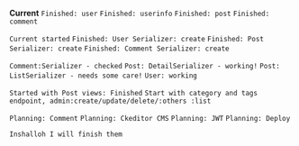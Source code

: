 **Current**
`Finished: user`
`Finished: userinfo`
`Finished: post`
`Finished: comment`

<!-- database kind of finished -->

`Current started`
`Finished: User Serializer: create`
`Finished: Post Serializer: create`
`Finished: Comment Serializer: create`

<!-- Checking -->

`Comment:Serializer - checked`
`Post: DetailSerializer - working!`
`Post: ListSerializer - needs some care!`
`User: working`

<!-- Views -->

`Started with Post views: Finished`
`Start with category and tags endpoint, admin:create/update/delete/:others :list`

<!-- Todo -->

`Planning: Comment`
`Planning: Ckeditor CMS`
`Planning: JWT`
`Planning: Deploy`

<!-- end of views -->

`Inshalloh I will finish them`
